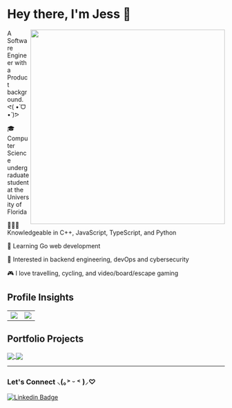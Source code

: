 # Hey there, I'm Jess 👋

<img src="https://images6.fanpop.com/image/photos/43700000/Gif-aggretsuko-43763387-498-278.gif?" align="right" width="450px">

A Software Engineer with a Product background.
ᕙ(  •̀ ᗜ •́  )ᕗ

🎓 Computer Science undergraduate student at the University of Florida

👩🏽‍💻 Knowledgeable in C++, JavaScript, TypeScript, and Python

🌱 Learning Go web development

🚀 Interested in backend engineering, devOps and cybersecurity

🎮 I love travelling, cycling, and video/board/escape gaming


## Profile Insights
<table border="0" style="border:none;">
  <tr>
    <td style="border:none;">
      <img src="https://github-readme-streak-stats.herokuapp.com/?user=jesslourenco&theme=midnight-purple&hide_border=true&date_format=M%20j%5B%2C%20Y%5D" />
    </td>
    <td style="border:none;">
      <img src="https://github-readme-stats.vercel.app/api/top-langs/?username=jesslourenco&theme=midnight-purple&hide_border=true&layout=compact&langs_count=10&hide=Handlebars&card_width=500" />
    </td>
  </tr>
</table>

## Portfolio Projects
<a href="https://github.com/jesslourenco/GoPay">
  <img align="center" src="https://github-readme-stats.vercel.app/api/pin/?username=jesslourenco&repo=GoPay&theme=midnight-purple&hide_border=true" />
</a>

<a href="https://github.com/jesslourenco/GameOfLife">
  <img align="center" src="https://github-readme-stats.vercel.app/api/pin/?username=jesslourenco&repo=GameOfLife&theme=midnight-purple&hide_border=true" />
</a>

---
### Let's Connect ⸜(｡˃ ᵕ ˂ )⸝♡
[![Linkedin Badge](https://img.shields.io/badge/-Jess%20Lourenco-blue?style=flat-square&logo=Linkedin&logoColor=white&link=https://www.linkedin.com/in/jesslourenco/)](https://www.linkedin.com/in/jesslourenco/)


<!--
**jesslourenco/jesslourenco** is a ✨ _special_ ✨ repository because its `README.md` (this file) appears on your GitHub profile.

Here are some ideas to get you started:

- 🔭 I’m currently working on ...
- 🌱 I’m currently learning ...
- 👯 I’m looking to collaborate on ...
- 🤔 I’m looking for help with ...
- 💬 Ask me about ...
- 📫 How to reach me: ...
- 😄 Pronouns: ...
- ⚡ Fun fact: ...
-->

